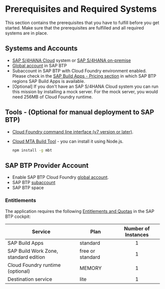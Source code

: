 # Prerequisites and Required Systems

This section contains the prerequisites that you have to fulfill before you get started. Make sure that the prerequisites are fulfilled and all required systems are in place.

## Systems and Accounts

* [SAP S/4HANA Cloud](https://www.sap.com/products/erp/s4hana.html) system or [SAP S/4HANA on-premise](https://community.sap.com/topics/s4hana)
* [Global account](https://help.sap.com/products/BTP/65de2977205c403bbc107264b8eccf4b/8ed4a705efa0431b910056c0acdbf377.html?locale=en-US#loioc165d95ee700407eb181770901caec94) in SAP BTP
* Subaccount in SAP BTP with Cloud Foundry environment enabled. Please check in the [SAP Build Apps - Pricing section](https://discovery-center.cloud.sap/serviceCatalog/sap-appgyver) in which SAP BTP regions SAP Build Apps is available.
* [Optional] If you don't have an SAP S/4HANA Cloud system you can run this mission by installing a mock server. For the mock server, you would need 256MB of Cloud Foundry runtime.

## Tools - (Optional for manual deployment to SAP BTP)

* [Cloud Foundry command line interface (v7 version or later)](https://github.com/cloudfoundry/cli/wiki/V7-CLI-Installation-Guide).
* [Cloud MTA Build Tool](https://sap.github.io/cloud-mta-build-tool/) - you can install it using Node.js.

     ```cmd
     npm install -g mbt
     ```


## SAP BTP Provider Account

* Enable SAP BTP Cloud Foundry [global account](https://developers.sap.com/tutorials/cp-cf-entitlements-add.html).
* SAP BTP [subaccount](https://help.sap.com/products/BTP/65de2977205c403bbc107264b8eccf4b/8ed4a705efa0431b910056c0acdbf377.html?locale=en-US#loio8d6e3a0fa4ab43e4a421d3ed08128afa)
* SAP BTP space

### Entitlements

The application requires the following [Entitlements and Quotas](https://help.sap.com/products/BTP/65de2977205c403bbc107264b8eccf4b/00aa2c23479d42568b18882b1ca90d79.html?locale=en-US) in the SAP BTP cockpit:

| Service                           | Plan       | Number of Instances |
|-----------------------------------|------------|:-------------------:|
| SAP Build Apps                      | standard   |          1          |
|  SAP Build Work Zone, standard edition | free or standard |    1          |
| Cloud Foundry runtime (optional)  | MEMORY     |          1          |
| Destination service               | lite       |          1          |


